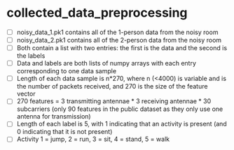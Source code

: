 # collected_data_preprocessing

- [ ] noisy_data_1.pk1 contains all of the 1-person data from the noisy room
- [ ] noisy_data_2.pk1 contains all of the 2-person data from the noisy room
- [ ] Both contain a list with two entries: the first is the data and the second is the labels
- [ ] Data and labels are both lists of numpy arrays with each entry corresponding to one data sample
- [ ] Length of each data sample is n*270, where n (<4000) is variable and is the number of packets received, and 270 is the size of the feature vector
- [ ] 270 features = 3 transmitting antennae * 3 receiving antennae * 30 subcarriers (only 90 features in the public dataset as they only use one antenna for transmission)
- [ ] Length of each label is 5, with 1 indicating that an activity is present (and 0 indicating that it is not present)
- [ ] Activity 1 = jump, 2 = run, 3 = sit, 4 = stand, 5 = walk